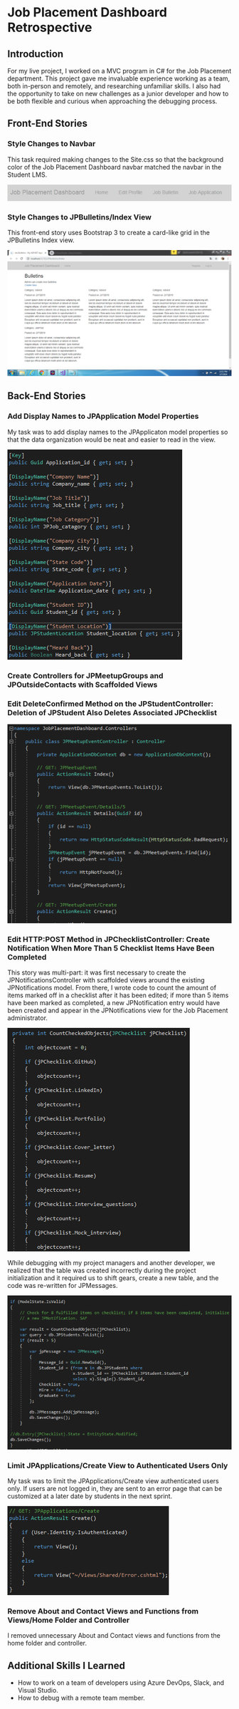 # Job Placement Dashboard Retrospective
## Introduction
For my live project, I worked on a MVC program in C# for the Job Placement department. This project gave me invaluable experience working as a team, both in-person and remotely, and researching unfamiliar skills. I also had the opportunity to take on new challenges as a junior developer and how to be both flexible and curious when approaching the debugging process.

## Front-End Stories
### Style Changes to Navbar
This task required making changes to the Site.css so that the background color of the Job Placement Dashboard navbar matched the navbar in the Student LMS.

![](jobplacement-dashboard.jpg)

### Style Changes to JPBulletins/Index View
This front-end story uses Bootstrap 3 to create a card-like grid in the JPBulletins Index view.

![](3604.PNG)

## Back-End Stories
### Add Display Names to JPApplication Model Properties
My task was to add display names to the JPApplicaton model properties so that the data organization would be neat and easier to read in the view.

![](3651.PNG)

### Create Controllers for JPMeetupGroups and JPOutsideContacts with Scaffolded Views
### Edit DeleteConfirmed Method on the JPStudentController: Deletion of JPStudent Also Deletes Associated JPChecklist

![](3562.PNG)

### Edit HTTP:POST Method in JPChecklistController: Create Notification When More Than 5 Checklist Items Have Been Completed
This story was multi-part: it was first necessary to create the JPNotificationsController with scaffolded views around the existing JPNotifications model. From there, I wrote code to count the amount of items marked off in a checklist after it has been edited; if more than 5 items have been marked as completed, a new JPNotification entry would have been created and appear in the JPNotifications view for the Job Placement administrator. 

![](3564-2.PNG)

While debugging with my project managers and another developer, we realized that the table was created incorrectly during the project initialization and it required us to shift gears, create a new table, and the code was re-written for JPMessages.

![](3564.PNG)

### Limit JPApplications/Create View to Authenticated Users Only
My task was to limit the JPApplications/Create view authenticated users only. If users are not logged in, they are sent to an error page that can be customized at a later date by students in the next sprint.

![](3592.PNG)

### Remove About and Contact Views and Functions from Views/Home Folder and Controller
I removed unnecessary About and Contact views and functions from the home folder and controller.

## Additional Skills I Learned
* How to work on a team of developers using Azure DevOps, Slack, and Visual Studio.
* How to debug with a remote team member.
